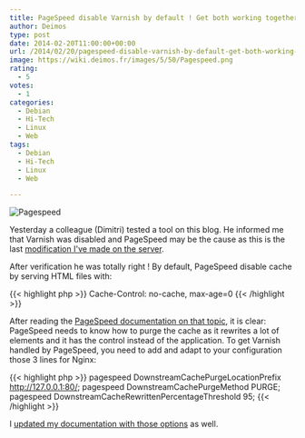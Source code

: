 ```yaml
---
title: PageSpeed disable Varnish by default ! Get both working together
author: Deimos
type: post
date: 2014-02-20T11:00:00+00:00
url: /2014/02/20/pagespeed-disable-varnish-by-default-get-both-working-together/
image: https://wiki.deimos.fr/images/5/50/Pagespeed.png
rating:
  - 5
votes:
  - 1
categories:
  - Debian
  - Hi-Tech
  - Linux
  - Web
tags:
  - Debian
  - Hi-Tech
  - Linux
  - Web

---
```

![Pagespeed](https://wiki.deimos.fr/images/5/50/Pagespeed.png)

Yesterday a colleague (Dimitri) tested a tool on this blog. He informed me that Varnish was disabled and PageSpeed may be the cause as this is the last [modification I've made on the server](http://blog.deimos.fr/2014/02/16/deimos-fr-is-now-using-pagespeed-feedbacks/).

After verification he was totally right ! By default, PageSpeed disable cache by serving HTML files with:

{{< highlight php >}}
Cache-Control: no-cache, max-age=0
{{< /highlight >}}

After reading the [PageSpeed documentation on that topic](https://developers.google.com/speed/pagespeed/module/downstream-caching), it is clear: PageSpeed needs to know how to purge the cache as it rewrites a lot of elements and it has the control instead of the application. To get Varnish handled by PageSpeed, you need to add and adapt to your configuration those 3 lines for Nginx:

{{< highlight php >}}
pagespeed DownstreamCachePurgeLocationPrefix http://127.0.0.1:80/;
pagespeed DownstreamCachePurgeMethod PURGE;
pagespeed DownstreamCacheRewrittenPercentageThreshold 95;
{{< /highlight >}}

I [updated my documentation with those options](https://wiki.deimos.fr/Page_Speed:_optimize_on_the_fly_your_rendered_code) as well.
